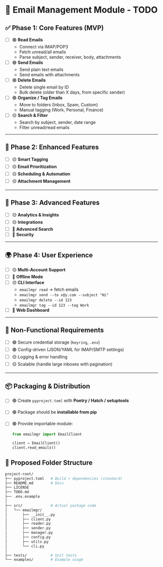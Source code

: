 # 📌 Email Management Module - TODO

## ✅ Phase 1: Core Features (MVP)
- [ ] 🟢 **Read Emails**
  - Connect via IMAP/POP3
  - Fetch unread/all emails
  - Parse subject, sender, receiver, body, attachments
- [ ] 🟢 **Send Emails**
  - Send plain text emails
  - Send emails with attachments
- [ ] 🟢 **Delete Emails**
  - Delete single email by ID
  - Bulk delete (older than X days, from specific sender)
- [ ] 🟢 **Organize / Tag Emails**
  - Move to folders (Inbox, Spam, Custom)
  - Manual tagging (Work, Personal, Finance)
- [ ] 🟡 **Search & Filter**
  - Search by subject, sender, date range
  - Filter unread/read emails

---

## 🚀 Phase 2: Enhanced Features
- [ ] 🟡 **Smart Tagging**
- [ ] 🟡 **Email Prioritization**
- [ ] 🟡 **Scheduling & Automation**
- [ ] 🟡 **Attachment Management**

---

## 🤖 Phase 3: Advanced Features
- [ ] 🟡 **Analytics & Insights**
- [ ] 🟡 **Integrations**
- [ ] 🔴 **Advanced Search**
- [ ] 🔴 **Security**

---

## 🌍 Phase 4: User Experience
- [ ] 🟡 **Multi-Account Support**
- [ ] 🔴 **Offline Mode**
- [ ] 🟡 **CLI Interface**
  - `emailmgr read` → fetch emails  
  - `emailmgr send --to x@y.com --subject "Hi"`  
  - `emailmgr delete --id 123`  
  - `emailmgr tag --id 123 --tag Work`  
- [ ] 🔴 **Web Dashboard**

---

## 🔧 Non-Functional Requirements
- [ ] 🟢 Secure credential storage (`keyring`, `.env`)
- [ ] 🟢 Config-driven (JSON/YAML for IMAP/SMTP settings)
- [ ] 🟡 Logging & error handling
- [ ] 🟡 Scalable (handle large inboxes with pagination)

---

## 📦 Packaging & Distribution
- [ ] 🟢 Create `pyproject.toml` with **Poetry / Hatch / setuptools**
- [ ] 🟢 Package should be **installable from pip**
- [ ] 🟢 Provide importable module:

  ```python
  from emailmgr import EmailClient

  client = EmailClient()
  client.read_emails()


## 📂 Proposed Folder Structure

```bash
project-root/
├── pyproject.toml   # Build + dependencies (standard)
├── README.md        # Docs
├── LICENSE
├── TODO.md
├── .env.example
│
├── src/             # Actual package code
│   └── emailmgr/
│       ├── __init__.py
│       ├── client.py
│       ├── reader.py
│       ├── sender.py
│       ├── manager.py
│       ├── config.py
│       ├── utils.py
│       └── cli.py
│
├── tests/           # Unit tests
└── examples/        # Example usage

